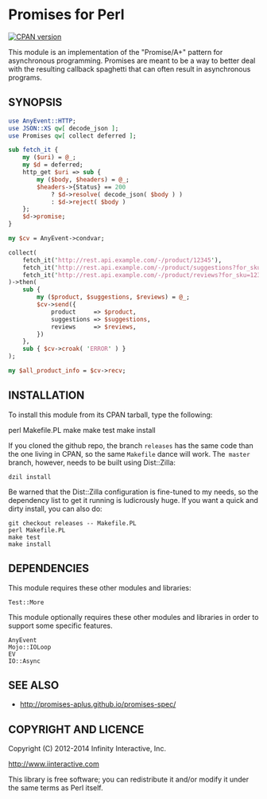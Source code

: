 # Promises for Perl

[![CPAN version](https://badge.fury.io/pl/Promises.svg)](https://metacpan.org/pod/Promises)

This module is an implementation of the "Promise/A+" pattern for
asynchronous programming. Promises are meant to be a way to
better deal with the resulting callback spaghetti that can often
result in asynchronous programs.

## SYNOPSIS

```perl
use AnyEvent::HTTP;
use JSON::XS qw[ decode_json ];
use Promises qw[ collect deferred ];

sub fetch_it {
    my ($uri) = @_;
    my $d = deferred;
    http_get $uri => sub {
        my ($body, $headers) = @_;
        $headers->{Status} == 200
            ? $d->resolve( decode_json( $body ) )
            : $d->reject( $body )
    };
    $d->promise;
}

my $cv = AnyEvent->condvar;

collect(
    fetch_it('http://rest.api.example.com/-/product/12345'),
    fetch_it('http://rest.api.example.com/-/product/suggestions?for_sku=12345'),
    fetch_it('http://rest.api.example.com/-/product/reviews?for_sku=12345'),
)->then(
    sub {
        my ($product, $suggestions, $reviews) = @_;
        $cv->send({
            product     => $product,
            suggestions => $suggestions,
            reviews     => $reviews,
        })
    },
    sub { $cv->croak( 'ERROR' ) }
);

my $all_product_info = $cv->recv;
```

## INSTALLATION

To install this module from its CPAN tarball, type the following:

   perl Makefile.PL
   make
   make test
   make install


If you cloned the github repo, the branch `releases` has the 
same code than the one living in CPAN, so the same `Makefile` 
dance will work. The` master` branch, however, needs to be built using
Dist::Zilla:

    dzil install

Be warned that the Dist::Zilla configuration is fine-tuned 
to my needs, so the dependency
list to get it running is ludicrously huge. If you want a quick
and dirty install, you can also do:

    git checkout releases -- Makefile.PL
    perl Makefile.PL
    make test
    make install

## DEPENDENCIES

This module requires these other modules and libraries:

    Test::More

This module optionally requires these other modules and libraries in
order to support some specific features.

    AnyEvent
    Mojo::IOLoop
    EV
    IO::Async

## SEE ALSO

- http://promises-aplus.github.io/promises-spec/

## COPYRIGHT AND LICENCE

Copyright (C) 2012-2014 Infinity Interactive, Inc.

http://www.iinteractive.com

This library is free software; you can redistribute it and/or modify
it under the same terms as Perl itself.

